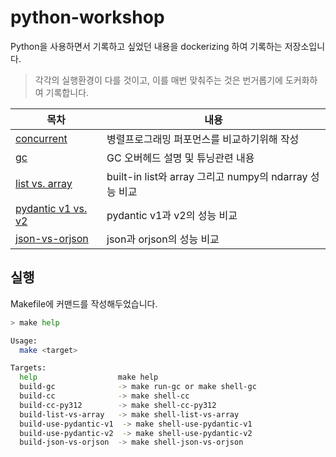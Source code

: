 # python-workshop

Python을 사용하면서 기록하고 싶었던 내용을 dockerizing 하여 기록하는 저장소입니다.

> 각각의 실행환경이 다를 것이고, 이를 매번 맞춰주는 것은 번거롭기에 도커화하여 기록합니다.

| 목차 | 내용 |
| --- | --- |
| [concurrent](./concurrent) | 병렬프로그래밍 퍼포먼스를 비교하기위해 작성 |
| [gc](./gc) | GC 오버헤드 설명 및 튜닝관련 내용 |
| [list vs. array](./list-vs-array) | built-in list와 array 그리고 numpy의 ndarray 성능 비교 |
| [pydantic v1 vs. v2](./use-pydantic) | pydantic v1과 v2의 성능 비교 |
| [json-vs-orjson](./json-vs-orjson) | json과 orjson의 성능 비교 |

## 실행

Makefile에 커맨드를 작성해두었습니다.

```bash
> make help

Usage:
  make <target>

Targets:
  help                  make help
  build-gc              -> make run-gc or make shell-gc
  build-cc              -> make shell-cc
  build-cc-py312        -> make shell-cc-py312
  build-list-vs-array   -> make shell-list-vs-array
  build-use-pydantic-v1  -> make shell-use-pydantic-v1
  build-use-pydantic-v2  -> make shell-use-pydantic-v2
  build-json-vs-orjson  -> make shell-json-vs-orjson
```
